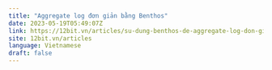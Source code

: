 ```yaml
---
title: "Aggregate log đơn giản bằng Benthos"
date: 2023-05-19T05:49:07Z
link: https://12bit.vn/articles/su-dung-benthos-de-aggregate-log-don-gian/?utm_medium=RSS&utm_source=news.12bit.vn
site: 12bit.vn/articles
language: Vietnamese
draft: false
---
```

